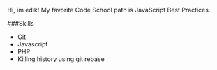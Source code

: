 Hi, im edik! My favorite Code School path is JavaScript Best Practices.

###Skills
* Git
* Javascript
* PHP
* Killing history using git rebase